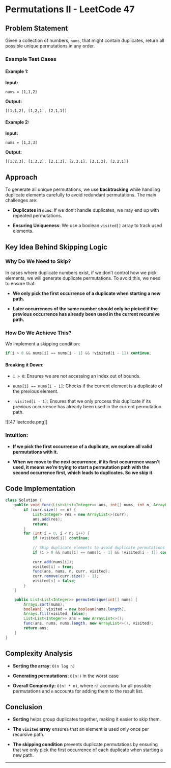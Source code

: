 # Permutations II - LeetCode 47

## Problem Statement

Given a collection of numbers, `nums`, that might contain duplicates, return all possible unique permutations in any order.

### Example Test Cases

#### Example 1:

**Input:**

```
nums = [1,1,2]
```

**Output:**

```
[[1,1,2], [1,2,1], [2,1,1]]
```

#### Example 2:

**Input:**

```
nums = [1,2,3]
```

**Output:**

```
[[1,2,3], [1,3,2], [2,1,3], [2,3,1], [3,1,2], [3,2,1]]
```

## Approach

To generate all unique permutations, we use **backtracking** while handling duplicate elements carefully to avoid redundant permutations. The main challenges are:

- **Duplicates in `nums`**: If we don’t handle duplicates, we may end up with repeated permutations.
    
- **Ensuring Uniqueness**: We use a boolean `visited[]` array to track used elements.
    

## Key Idea Behind Skipping Logic

### Why Do We Need to Skip?

In cases where duplicate numbers exist, if we don’t control how we pick elements, we will generate duplicate permutations. To avoid this, we need to ensure that:

- **We only pick the first occurrence of a duplicate when starting a new path.**
    
- **Later occurrences of the same number should only be picked if the previous occurrence has already been used in the current recursive path.**
    

### How Do We Achieve This?

We implement a skipping condition:

```java
if(i > 0 && nums[i] == nums[i - 1] && !visited[i - 1]) continue;
```

#### Breaking it Down:

- `i > 0`: Ensures we are not accessing an index out of bounds.
    
- `nums[i] == nums[i - 1]`: Checks if the current element is a duplicate of the previous element.
    
- `!visited[i - 1]`: Ensures that we only process this duplicate if its previous occurrence has already been used in the current permutation path.
    

![[47 leetcode.png]]
### Intuition:

- **If we pick the first occurrence of a duplicate, we explore all valid permutations with it.**
    
- **When we move to the next occurrence, if its first occurrence wasn’t used, it means we’re trying to start a permutation path with the second occurrence first, which leads to duplicates. So we skip it.**
    

## Code Implementation

```java
class Solution {
    public void func(List<List<Integer>> ans, int[] nums, int n, ArrayList<Integer> curr, boolean[] visited) {
        if (curr.size() == n) {
            List<Integer> res = new ArrayList<>(curr);
            ans.add(res);
            return;
        }
        for (int i = 0; i < n; i++) {
            if (visited[i]) continue;
            
            // Skip duplicate elements to avoid duplicate permutations
            if (i > 0 && nums[i] == nums[i - 1] && !visited[i - 1]) continue;
            
            curr.add(nums[i]);
            visited[i] = true;
            func(ans, nums, n, curr, visited);
            curr.remove(curr.size() - 1);
            visited[i] = false;
        }
    }

    public List<List<Integer>> permuteUnique(int[] nums) {
        Arrays.sort(nums);
        boolean[] visited = new boolean[nums.length];
        Arrays.fill(visited, false);
        List<List<Integer>> ans = new ArrayList<>();
        func(ans, nums, nums.length, new ArrayList<>(), visited);
        return ans;
    }
}
```

## Complexity Analysis

- **Sorting the array:** `O(n log n)`
    
- **Generating permutations:** `O(n!)` in the worst case
    
- **Overall Complexity:** `O(n! * n)`, where `n!` accounts for all possible permutations and `n` accounts for adding them to the result list.
    

## Conclusion

- **Sorting** helps group duplicates together, making it easier to skip them.
    
- **The `visited` array** ensures that an element is used only once per recursive path.
    
- **The skipping condition** prevents duplicate permutations by ensuring that we only pick the first occurrence of each duplicate when starting a new path.

---
